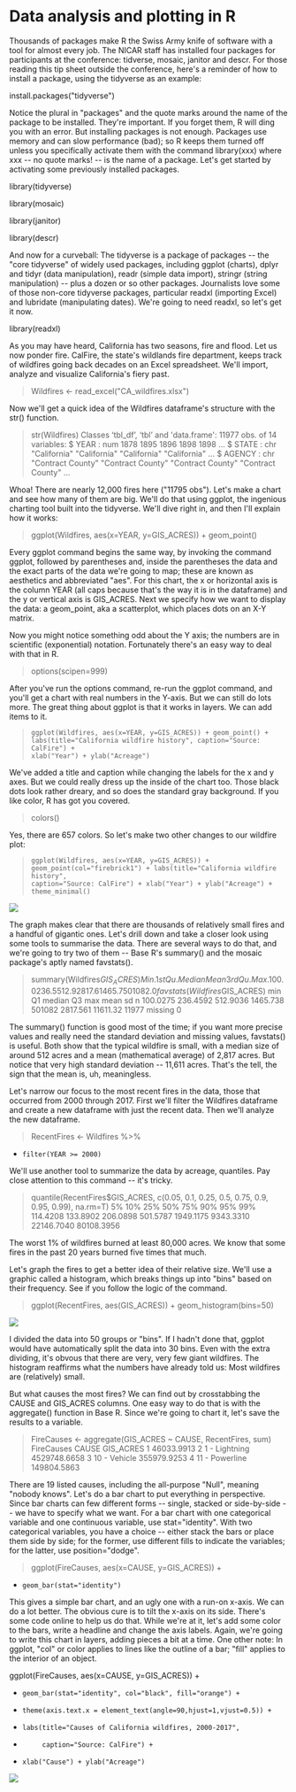 # Data analysis and plotting in R

Thousands of packages make R the Swiss Army knife of software with a tool for almost every job. The NICAR staff has installed four packages for participants at the conference: tidverse, mosaic, janitor and descr. For those reading this tip sheet outside the conference, here's a reminder of how to install a package, using the tidyverse as an example:

install.packages("tidyverse")

Notice the plural in "packages" and the quote marks around the name of the package to be installed. They're important. If you forget them, R will ding you with an error. But installing packages is not enough. Packages use memory and can slow performance (bad); so R keeps them turned off unless you specifically activate them with the command library(xxx) where xxx -- no quote marks! -- is the name of a package. Let's get started by activating some previously installed packages.

library(tidyverse)

library(mosaic)

library(janitor)

library(descr)

And now for a curveball: The tidyverse is a package of packages -- the "core tidyverse" of widely used packages, including ggplot (charts), dplyr and tidyr (data manipulation), readr (simple data import), stringr (string manipulation) -- plus a dozen or so other packages. Journalists love some of those non-core tidyverse packages, particular readxl (importing Excel) and lubridate (manipulating dates). We're going to need readxl, so let's get it now.

library(readxl)

As you may have heard, California has two seasons, fire and flood. Let us now ponder fire. CalFire, the state's wildlands fire department, keeps track of wildfires going back decades on an Excel spreadsheet. We'll import, analyze and visualize California's fiery past.

> Wildfires <- read_excel("CA_wildfires.xlsx")

Now we'll get a quick idea of the Wildfires dataframe's structure with the str() function.

> str(Wildfires)
Classes ‘tbl_df’, ‘tbl’ and 'data.frame':	11977 obs. of  14 variables:
 $ YEAR      : num  1878 1895 1896 1898 1898 ...
 $ STATE     : chr  "California" "California" "California" "California" ...
 $ AGENCY    : chr  "Contract County" "Contract County" "Contract County" "Contract County" ...

Whoa! There are nearly 12,000 fires here ("11795 obs"). Let's make a chart and see how many of them are big. We'll do that using ggplot, the ingenious charting tool built into the tidyverse. We'll dive right in, and then I'll explain how it works:

> ggplot(Wildfires, aes(x=YEAR, y=GIS_ACRES)) + geom_point()

Every ggplot command begins the same way, by invoking the command ggplot, followed by parentheses and, inside the parentheses the data and the exact parts of the data we're going to map; these are known as aesthetics and abbreviated "aes". For this chart, the x or horizontal axis is the column YEAR (all caps because that's the way it is in the dataframe) and the y or vertical axis is GIS_ACRES. Next we specify how we want to display the data: a geom_point, aka a scatterplot, which places dots on an X-Y matrix.

Now you might notice something odd about the Y axis; the numbers are in scientific (exponential) notation. Fortunately there's an easy way to deal with that in R.

> options(scipen=999)

After you've run the options command, re-run the ggplot command, and you'll get a chart with real numbers in the Y-axis. But we can still do lots more. The great thing about ggplot is that it works in layers. We can add items to it.

> <code>ggplot(Wildfires, aes(x=YEAR, y=GIS_ACRES)) + geom_point() +
labs(title="California wildfire history",
 caption="Source: CalFire") +
 xlab("Year") + ylab("Acreage")</code>

We've added a title and caption while changing the labels for the x and y axes. But we could really dress up the inside of the chart too. Those black dots look rather dreary, and so does the standard gray background. If you like color, R has got you covered.

> colors()

Yes, there are 657 colors. So let's make two other changes to our wildfire plot:

> <code>ggplot(Wildfires, aes(x=YEAR, y=GIS_ACRES)) + 
geom_point(col="firebrick1") +
labs(title="California wildfire history",
caption="Source: CalFire") +
xlab("Year") + ylab("Acreage") +
theme_minimal()</code>

![](https://github.com/roncampbell/NICAR2019/blob/images/Fire_scatter.png?raw=true)

The graph makes clear that there are thousands of relatively small fires and a handful of gigantic ones. Let's drill down and take a closer look using some tools to summarise the data. There are several ways to do that, and we're going to try two of them -- Base R's summary() and the mosaic package's aptly named favstats().

> summary(Wildfires$GIS_ACRES)
    Min.  1st Qu.   Median     Mean  3rd Qu.     Max. 
   100.0    236.5    512.9   2817.6   1465.7 501082.0 
> favstats(Wildfires$GIS_ACRES)
      min       Q1   median       Q3    max     mean       sd     n
 100.0275 236.4592 512.9036 1465.738 501082 2817.561 11611.32 11977
 missing
       0
       
The summary() function is good most of the time; if you want more precise values and really need the standard deviation and missing values, favstats() is useful. Both show that the typical wildfire is small, with a median size of around 512 acres and a mean (mathematical average) of 2,817 acres. But notice that very high standard deviation -- 11,611 acres. That's the tell, the sign that the mean is, uh, meaningless.

Let's narrow our focus to the most recent fires in the data, those that occurred from 2000 through 2017. First we'll filter the Wildfires dataframe and create a new dataframe with just the recent data. Then we'll analyze the new dataframe.

> RecentFires <- Wildfires %>% 
+     filter(YEAR >= 2000)

We'll use another tool to summarize the data by acreage, quantiles. Pay close attention to this command -- it's tricky.

> quantile(RecentFires$GIS_ACRES, c(0.05, 0.1, 0.25, 0.5, 0.75, 0.9, 0.95, 0.99), na.rm=T)
        5%        10%        25%        50%        75%        90%        95%        99% 
  114.4208   133.8902   206.0898   501.5787  1949.1175  9343.3310 22146.7040 80108.3956
  
The worst 1% of wildfires burned at least 80,000 acres. We know that some fires in the past 20 years burned five times that much.

Let's graph the fires to get a better idea of their relative size. We'll use a graphic called a histogram, which breaks things up into "bins" based on their frequency. See if you follow the logic of the command.

> ggplot(RecentFires, aes(GIS_ACRES)) + geom_histogram(bins=50)
  
![](https://github.com/roncampbell/NICAR2019/blob/images/Wildfire_histogram.png?raw=true)

I divided the data into 50 groups or "bins". If I hadn't done that, ggplot would have automatically split the data into 30 bins. Even with the extra dividing, it's obvous that there are very, very few giant wildfires. The histogram reaffirms what the numbers have already told us: Most wildfires are (relatively) small.

But what causes the most fires? We can find out by crosstabbing the CAUSE and GIS_ACRES columns. One easy way to do that is with the aggregate() function in Base R. Since we're going to chart it, let's save the results to a variable.

> FireCauses <- aggregate(GIS_ACRES ~ CAUSE, RecentFires, sum)
> FireCauses
                           CAUSE    GIS_ACRES
1                         <Null>   46033.9913
2                  1 - Lightning 4529748.6658
3                   10 - Vehicle  355979.9253
4                 11 - Powerline  149804.5863
 
There are 19 listed causes, including the all-purpose "Null", meaning "nobody knows". Let's do a bar chart to put everything in perspective. Since bar charts can few different forms -- single, stacked or side-by-side -- we have to specify what we want. For a bar chart with one categorical variable and one continuous variable, use stat="identity". With two categorical variables, you have a choice -- either stack the bars or place them side by side; for the former, use different fills to indicate the variables; for the latter, use position="dodge".

> ggplot(FireCauses, aes(x=CAUSE, y=GIS_ACRES)) + 
+     geom_bar(stat="identity")

This gives a simple bar chart, and an ugly one with a run-on x-axis. We can do a lot better. The obvious cure is to tilt the x-axis on its side. There's some code online to help us do that. While we're at it, let's add some color to the bars, write a headline and change the axis labels. Again, we're going to write this chart in layers, adding pieces a bit at a time. One other note: In ggplot, "col" or color applies to lines like the outline of a bar; "fill" applies to the interior of an object.

ggplot(FireCauses, aes(x=CAUSE, y=GIS_ACRES)) + 
+     geom_bar(stat="identity", col="black", fill="orange") +
+     theme(axis.text.x = element_text(angle=90,hjust=1,vjust=0.5)) +
+     labs(title="Causes of California wildfires, 2000-2017",
+          caption="Source: CalFire") +
+     xlab("Cause") + ylab("Acreage")

![](https://github.com/roncampbell/NICAR2019/blob/images/Wildfire_causes.png?raw=true)





